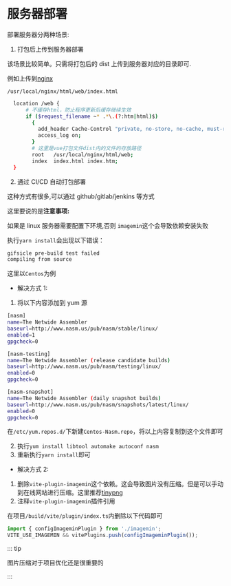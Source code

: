 # 服务器部署

部署服务器分两种场景:

1. 打包后上传到服务器部署

该场景比较简单。只需将打包后的 dist 上传到服务器对应的目录即可.

例如上传到[nginx](nginx.md)

`/usr/local/nginx/html/web/index.html`

```bash
  location /web {
      # 不缓存html，防止程序更新后缓存继续生效
      if ($request_filename ~* .*\.(?:htm|html)$)
        {
          add_header Cache-Control "private, no-store, no-cache, must-revalidate, proxy-revalidate";
          access_log on;
        }
        # 这里是vue打包文件dist内的文件的存放路径
        root   /usr/local/nginx/html/web;
        index  index.html index.htm;
  }

```

2. 通过 CI/CD 自动打包部署

这种方式有很多,可以通过 github/gitlab/jenkins 等方式

这里要说的是**注意事项:**

如果是 linux 服务器需要配置下环境,否则 `imagemin`这个会导致依赖安装失败

执行`yarn install`会出现以下错误：

```bash
gifsicle pre-build test failed
compiling from source
```

这里以`Centos`为例

- 解决方式 1:

1. 将以下内容添加到 yum 源

```bash
[nasm]
name=The Netwide Assembler
baseurl=http://www.nasm.us/pub/nasm/stable/linux/
enabled=1
gpgcheck=0

[nasm-testing]
name=The Netwide Assembler (release candidate builds)
baseurl=http://www.nasm.us/pub/nasm/testing/linux/
enabled=0
gpgcheck=0

[nasm-snapshot]
name=The Netwide Assembler (daily snapshot builds)
baseurl=http://www.nasm.us/pub/nasm/snapshots/latest/linux/
enabled=0
gpgcheck=0
```

在`/etc/yum.repos.d/`下新建`Centos-Nasm.repo`，将以上内容复制到这个文件即可

2. 执行`yum install libtool automake autoconf nasm`
3. 重新执行`yarn install`即可

- 解决方式 2:

1. 删除`vite-plugin-imagemin`这个依赖。这会导致图片没有压缩。但是可以手动到在线网站进行压缩。这里推荐[tinypng](https://tinypng.com/)
2. 注释`vite-plugin-imagemin`插件引用

在项目`/build/vite/plugin/index.ts`内删除以下代码即可

```ts
import { configImageminPlugin } from './imagemin';
VITE_USE_IMAGEMIN && vitePlugins.push(configImageminPlugin());
```

::: tip

图片压缩对于项目优化还是很重要的

:::
